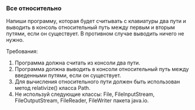 
### Все относительно

Напиши программу, которая будет считывать с клавиатуры два пути и выводить в консоль относительный путь
между первым и вторым путями, если он существует. В противном случае выводить ничего не нужно.


Требования:
1.	Программа должна считать из консоли два пути.
2.	Программа должна выводить в консоли относительный путь между введенными путями, если он существует.
3.	Для вычисления относительного пути должен быть использован метод relativize() класса Path.
4.	Не используй следующие классы: File, FileInputStream, FileOutputStream, FileReader, FileWriter пакета java.io.


